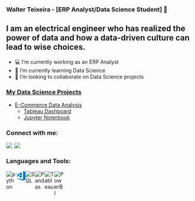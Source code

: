 ### Walter Teixeira - [ERP Analyst/Data Science Student] 👋

## I am an electrical engineer who has realized the power of data and how a data-driven culture can lead to wise choices.

- 💻 I’m currently working as an ERP Analyst
- 🌱 I’m currently learning Data Science
- 👯 I’m looking to collaborate on Data Science projects


### [My Data Science Projects](https://github.com/waltervt/Data_Science_Projects)
- [E-Commerce Data Analysis](https://github.com/waltervt/Data_Science_Projects/blob/master/E-Commerce%20Data%20Analysis/README.md)
  - [Tableau Dashboard](https://public.tableau.com/profile/walter7144#!/vizhome/E-CommerceAnalysis_15978372527630/SalesOverview?publish=yes)
  - [Jupyter Noterbook](https://github.com/waltervt/Data_Science_Projects/blob/master/E-Commerce%20Data%20Analysis/E-Commerce_Data_Analysis.ipynb)


### Connect with me:

[<img align="left"  width="22px" src="https://cdn.jsdelivr.net/npm/simple-icons@3.4.0/icons/linkedin.svg" />](https://www.linkedin.com/in/waltervt/)
[<img align="left"  width="22px" src="https://cdn.worldvectorlogo.com/logos/tableau-software.svg" />](https://public.tableau.com/profile/walter7144#!/)


<br />

### Languages and Tools:

<img align="left" alt="python" width="26px" src="https://cdn.jsdelivr.net/npm/simple-icons@3.4.0/icons/python.svg" />

<img align="left" alt="visual studio code" width="26px" src="https://raw.githubusercontent.com/github/explore/80688e429a7d4ef2fca1e82350fe8e3517d3494d/topics/visual-studio-code/visual-studio-code.png" />

<img align="left" alt="SQL" width="26px" src="https://ptmindwebsite.s3-ap-northeast-1.amazonaws.com/2018/11/sql-icon.svg" />

<img align="left" alt="Pandas" width="26px" src="https://cdn.jsdelivr.net/npm/simple-icons@3.4.0/icons/pandas.svg" />

<img align="left" alt="Tableau" width="26px" src="https://cdn.worldvectorlogo.com/logos/tableau-software.svg" />

<img align="left" alt="PowerBI" width="26px" src="https://upload.wikimedia.org/wikipedia/commons/c/c9/Power_bi_logo_black.svg" />

<!--
**waltervt/waltervt** is a ✨ _special_ ✨ repository because its `README.md` (this file) appears on your GitHub profile.

Here are some ideas to get you started:

- 🔭 I’m currently working on ...
- 🌱 I’m currently learning ...
- 👯 I’m looking to collaborate on ...
- 🤔 I’m looking for help with ...
- 💬 Ask me about ...
- 📫 How to reach me: ...
- 😄 Pronouns: ...
- ⚡ Fun fact: ...
-->
